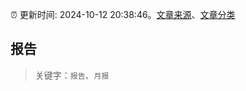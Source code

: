 :alarm_clock: 更新时间: 2024-10-12 20:38:46。[文章来源](/README.md)、[文章分类](/TAGS.md)

## 报告


> 关键字：`报告`、`月报`



